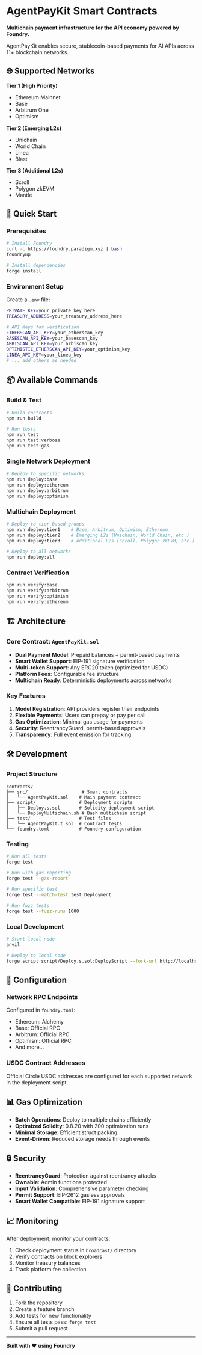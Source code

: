 # AgentPayKit Smart Contracts

**Multichain payment infrastructure for the API economy powered by Foundry.**

AgentPayKit enables secure, stablecoin-based payments for AI APIs across 11+ blockchain networks.

## 🌐 Supported Networks

**Tier 1 (High Priority)**
- Ethereum Mainnet
- Base
- Arbitrum One  
- Optimism

**Tier 2 (Emerging L2s)**
- Unichain
- World Chain
- Linea
- Blast

**Tier 3 (Additional L2s)**
- Scroll
- Polygon zkEVM
- Mantle

## 🚀 Quick Start

### Prerequisites

```bash
# Install Foundry
curl -L https://foundry.paradigm.xyz | bash
foundryup

# Install dependencies
forge install
```

### Environment Setup

Create a `.env` file:

```bash
PRIVATE_KEY=your_private_key_here
TREASURY_ADDRESS=your_treasury_address_here

# API Keys for verification
ETHERSCAN_API_KEY=your_etherscan_key
BASESCAN_API_KEY=your_basescan_key
ARBISCAN_API_KEY=your_arbiscan_key
OPTIMISTIC_ETHERSCAN_API_KEY=your_optimism_key
LINEA_API_KEY=your_linea_key
# ... add others as needed
```

## 📦 Available Commands

### Build & Test

```bash
# Build contracts
npm run build

# Run tests
npm run test
npm run test:verbose
npm run test:gas
```

### Single Network Deployment

```bash
# Deploy to specific networks
npm run deploy:base
npm run deploy:ethereum
npm run deploy:arbitrum
npm run deploy:optimism
```

### Multichain Deployment

```bash
# Deploy to tier-based groups
npm run deploy:tier1    # Base, Arbitrum, Optimism, Ethereum
npm run deploy:tier2    # Emerging L2s (Unichain, World Chain, etc.)
npm run deploy:tier3    # Additional L2s (Scroll, Polygon zkEVM, etc.)

# Deploy to all networks
npm run deploy:all
```

### Contract Verification

```bash
npm run verify:base
npm run verify:arbitrum
npm run verify:optimism
npm run verify:ethereum
```

## 🏗️ Architecture

### Core Contract: `AgentPayKit.sol`

- **Dual Payment Model**: Prepaid balances + permit-based payments
- **Smart Wallet Support**: EIP-191 signature verification
- **Multi-token Support**: Any ERC20 token (optimized for USDC)
- **Platform Fees**: Configurable fee structure
- **Multichain Ready**: Deterministic deployments across networks

### Key Features

1. **Model Registration**: API providers register their endpoints
2. **Flexible Payments**: Users can prepay or pay per call
3. **Gas Optimization**: Minimal gas usage for payments
4. **Security**: ReentrancyGuard, permit-based approvals
5. **Transparency**: Full event emission for tracking

## 🛠️ Development

### Project Structure

```
contracts/
├── src/                    # Smart contracts
│   └── AgentPayKit.sol    # Main payment contract
├── script/                # Deployment scripts
│   ├── Deploy.s.sol       # Solidity deployment script
│   └── DeployMultichain.sh # Bash multichain script
├── test/                  # Test files
│   └── AgentPayKit.t.sol  # Contract tests
└── foundry.toml           # Foundry configuration
```

### Testing

```bash
# Run all tests
forge test

# Run with gas reporting
forge test --gas-report

# Run specific test
forge test --match-test test_Deployment

# Run fuzz tests
forge test --fuzz-runs 1000
```

### Local Development

```bash
# Start local node
anvil

# Deploy to local node
forge script script/Deploy.s.sol:DeployScript --fork-url http://localhost:8545 --broadcast
```

## 🔧 Configuration

### Network RPC Endpoints

Configured in `foundry.toml`:
- Ethereum: Alchemy
- Base: Official RPC
- Arbitrum: Official RPC
- Optimism: Official RPC
- And more...

### USDC Contract Addresses

Official Circle USDC addresses are configured for each supported network in the deployment script.

## 📊 Gas Optimization

- **Batch Operations**: Deploy to multiple chains efficiently  
- **Optimized Solidity**: 0.8.20 with 200 optimization runs
- **Minimal Storage**: Efficient struct packing
- **Event-Driven**: Reduced storage needs through events

## 🔒 Security

- **ReentrancyGuard**: Protection against reentrancy attacks
- **Ownable**: Admin functions protected
- **Input Validation**: Comprehensive parameter checking
- **Permit Support**: EIP-2612 gasless approvals
- **Smart Wallet Compatible**: EIP-191 signature support

## 📈 Monitoring

After deployment, monitor your contracts:

1. Check deployment status in `broadcast/` directory
2. Verify contracts on block explorers
3. Monitor treasury balances
4. Track platform fee collection

## 🤝 Contributing

1. Fork the repository
2. Create a feature branch
3. Add tests for new functionality  
4. Ensure all tests pass: `forge test`
5. Submit a pull request

---

**Built with ❤️ using Foundry**
